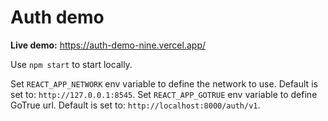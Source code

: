 
# Auth demo

**Live demo:**
https://auth-demo-nine.vercel.app/

Use `npm start` to start locally.


Set `REACT_APP_NETWORK` env variable to define the network to use. Default is set to: `http://127.0.0.1:8545`.
Set `REACT_APP_GOTRUE` env variable to define GoTrue url. Default is set to: `http://localhost:8000/auth/v1`.
